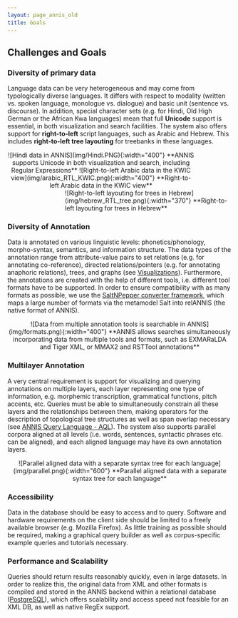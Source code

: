 ```yaml
---
layout: page_annis_old
title: Goals
--- 
```

## Challenges and Goals

### Diversity of primary data

Language data can be very heterogeneous and may come from
typologically diverse languages. It differs with respect to modality
(written vs. spoken language, monologue vs. dialogue) and basic unit
(sentence vs. discourse). In addition, special character sets (e.g.
for Hindi, Old High German or the African Kwa languages) mean that full
**Unicode** support is essential, in both visualization and search facilities.
The system also offers support for **right-to-left**
script languages, such as Arabic and Hebrew. This includes **right-to-left
tree layouting** for treebanks in
these languages.

<div class="image_wrap" style="text-align:center; width:420px; float:left;">
![Hindi data in ANNIS](img/Hindi.PNG){:width="400"} 
**ANNIS supports Unicode in both visualization and search,
including Regular Expressions**  
![Right-to-left Arabic data in the KWIC view](img/arabic_RTL_KWIC.png){:width="400"} 
**Right-to-left Arabic data in the KWIC view**
</div>
<div class="image_wrap" style="width:375px; float: right;">
![Right-to-left layouting for trees in Hebrew](img/hebrew_RTL_tree.png){:width="370"} 
**Right-to-left layouting for trees in Hebrew**
</div>
<div style="clear:both;"></div>

### Diversity of Annotation

Data is annotated on various linguistic levels: phonetics/phonology,
morpho-syntax, semantics, and information structure.
The data types of the annotation range from attribute-value pairs to
set relations (e.g. for annotating co-reference), directed
relations/pointers (e.g. for annotating anaphoric relations), trees,
and graphs (see [Visualizations](visualizations.html)).
Furthermore, the annotations are created with the help of different
tools, i.e. different tool formats have to be supported. In order to ensure
compatibility with as many formats as possible, we use the [SaltNPepper converter framework](http://u.hu-berlin.de/saltnpepper),
which maps a large number of formats via the metamodel Salt into relANNIS (the native format of ANNIS).

<div class="image_wrap" style="text-align:center;">
![Data from multiple annotation tools is searchable in ANNIS](img/formats.png){:width="400"}  
**ANNIS allows searches simultaneously incorporating data from multiple tools and formats,
such as EXMARaLDA and Tiger XML, or MMAX2 and RSTTool annotations**  
</div>

### Multilayer Annotation
A very central requirement is support for visualizing and querying
annotations on multiple layers, each layer representing one type of
information, e.g. morphemic transcription, grammatical functions, pitch
accents, etc. Queries must be able to simultaneously constrain all
these layers and the relationships between them, making operators for
the description of topological tree structures as well as span overlap
necessary (see [ANNIS Query Language - AQL](aql.html)).
The system also supports parallel corpora aligned at all levels (i.e. words, sentences, syntactic phrases etc. can be aligned), and each aligned language may have its own annotation layers.

<div class="image_wrap" style="text-align:center;">
![Parallel aligned data with a separate syntax tree for each language](img/parallel.png){:width="600"}  
**Parallel aligned data with a separate syntax tree for each language**  
</div>

### Accessibility

Data in the database should be easy to access and to query. Software
and hardware requirements on the client side should be limited to a
freely available browser (e.g. Mozilla Firefox). As little training as
possible should be required, making a graphical query builder as well
as corpus-specific example queries and tutorials necessary.


### Performance and Scalability

Queries should return results reasonably quickly, even in large datasets. In order to realize this, the original data from XML and other formats is compiled and stored in the ANNIS backend within a relational database ([PostgreSQL](http://www.postgresql.org/)),
which offers scalability and access speed not feasible for an XML DB,
as well as native RegEx support.

